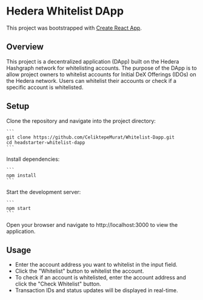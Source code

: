 # Hedera Whitelist DApp

This project was bootstrapped with [Create React App](https://github.com/facebook/create-react-app).

## Overview

This project is a decentralized application (DApp) built on the Hedera Hashgraph network for whitelisting accounts. The purpose of the DApp is to allow project owners to whitelist accounts for Initial DeX Offerings (IDOs) on the Hedera network. Users can whitelist their accounts or check if a specific account is whitelisted.

## Setup

Clone the repository and navigate into the project directory:

    ```
    git clone https://github.com/CeliktepeMurat/Whitelist-Dapp.git
    cd headstarter-whitelist-dapp
    ```

Install dependencies:

    ```
    npm install
    ```

Start the development server:

    ```
    npm start
    ```

Open your browser and navigate to http://localhost:3000 to view the application.

## Usage

- Enter the account address you want to whitelist in the input field.
- Click the "Whitelist" button to whitelist the account.
- To check if an account is whitelisted, enter the account address and click the "Check Whitelist" button.
- Transaction IDs and status updates will be displayed in real-time.
